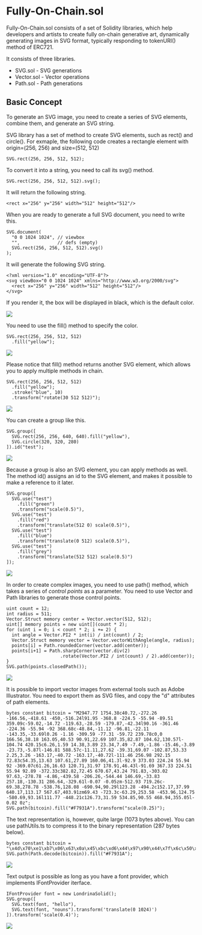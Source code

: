 # Fully-On-Chain.sol

Fully-On-Chain.sol consists of a set of Solidity libraries, which help developers and artists 
to create fully on-chain generative art, dynamically generating images in SVG format,
typically responding to tokenURI() method of ERC721.

It consists of three libraries.

- SVG.sol - SVG generations
- Vector.sol - Vector operations
- Path.sol - Path generations

## Basic Concept

To generate an SVG image, you need to create a series of SVG elements,
combine them, and generate an SVG string.

SVG library has a set of method to create SVG elements, such as rect() and circle(). For exmaple, the following code creates a rectangle element with origin=(256, 256) and size=(512, 512) 
```
SVG.rect(256, 256, 512, 512);
```
To convert it into a string, you need to call its svg() method.
```
SVG.rect(256, 256, 512, 512).svg();
```
It will return the following string.
```
<rect x="256" y="256" width="512" height="512"/>
```
When you are ready to generate a full SVG document, you need to write this.
```
SVG.document(
  "0 0 1024 1024", // viewbox
  "",              // defs (empty)
  SVG.rect(256, 256, 512, 512).svg()
);
```
It will generate the following SVG string.
```
<?xml version="1.0" encoding="UTF-8"?>
<svg viewBox="0 0 1024 1024" xmlns="http://www.w3.org/2000/svg">
  <rect x="256" y="256" width="512" height="512"/>
</svg>
```
If you render it, the box will be displayed in black, which is the default color.

![](https://i.imgur.com/mwDv189.png)

You need to use the fill() method to specify the color.
```
SVG.rect(256, 256, 512, 512)
  .fill("yellow");
```

![](https://i.imgur.com/Y2Z0ZJF.png)

Please notice that fill() method returns another SVG element, which allows you to apply multiple methods in chain.

```
SVG.rect(256, 256, 512, 512)
  .fill("yellow");
  .stroke("blue", 10)
  .transform("rotate(30 512 512)");
```

![](https://i.imgur.com/MLEUGD5.png)

You can create a group like this.
```
SVG.group([
  SVG.rect(256, 256, 640, 640).fill("yellow"),
  SVG.circle(320, 320, 280)
]).id("test");
```

![](https://i.imgur.com/TVfvcJY.png)

Because a group is also an SVG element, you can apply methods as well. The method id() assigns an id to the SVG element, and makes it possible to make a reference to it later.

```
SVG.group([
  SVG.use("test")
    .fill("green")                      
    .transform("scale(0.5)"),
  SVG.use("test")
    .fill("red")                      
    .transform("translate(512 0) scale(0.5)"),
  SVG.use("test")
    .fill("blue")                      
    .transform("translate(0 512) scale(0.5)"),
  SVG.use("test")
    .fill("grey")                      
    .transform("translate(512 512) scale(0.5)")
]);
```
![](https://i.imgur.com/vf6GWhw.png)

In order to create complex images, you need to use path() method, which takes a series of *control points* as a parameter. You need to use Vector and Path libraries to generate those control points.

```
uint count = 12;
int radius = 511;
Vector.Struct memory center = Vector.vector(512, 512);
uint[] memory points = new uint[](count * 2);    
for (uint i = 0; i < count * 2; i += 2) {
  int angle = Vector.PI2 * int(i) / int(count) / 2;
  Vector.Struct memory vector = Vector.vectorWithAngle(angle, radius);
  points[i] = Path.roundedCorner(vector.add(center));
  points[i+1] = Path.sharpCorner(vector.div(2)
                    .rotate(Vector.PI2 / int(count) / 2).add(center));
}
SVG.path(points.closedPath());
```
![](https://i.imgur.com/oGtTv8R.png)

It is possible to import vector images from external tools such as Adobe Illustrator. You need to export them as SVG files, and copy the "d" attributes of path elements.

```
bytes constant bitcoin = "M2947.77 1754.38c40.72,-272.26 -166.56,-418.61 -450,-516.24l91.95 -368.8 -224.5 -55.94 -89.51 359.09c-59.02,-14.72 -119.63,-28.59 -179.87,-42.34l90.16 -361.46 -224.36 -55.94 -92 368.68c-48.84,-11.12 -96.81,-22.11 -143.35,-33.69l0.26 -1.16 -309.59 -77.31 -59.72 239.78c0,0 166.56,38.18 163.05,40.53 90.91,22.69 107.35,82.87 104.62,130.57l-104.74 420.15c6.26,1.59 14.38,3.89 23.34,7.49 -7.49,-1.86 -15.46,-3.89 -23.73,-5.87l-146.81 588.57c-11.11,27.62 -39.31,69.07 -102.87,53.33 2.25,3.26 -163.17,-40.72 -163.17,-40.72l-111.46 256.98 292.15 72.83c54.35,13.63 107.61,27.89 160.06,41.3l-92.9 373.03 224.24 55.94 92 -369.07c61.26,16.63 120.71,31.97 178.91,46.43l-91.69 367.33 224.51 55.94 92.89 -372.33c382.82,72.45 670.67,43.24 791.83,-303.02 97.63,-278.78 -4.86,-439.58 -206.26,-544.44 146.69,-33.83 257.18,-130.31 286.64,-329.61l-0.07 -0.05zm-512.93 719.26c-69.38,278.78 -538.76,128.08 -690.94,90.29l123.28 -494.2c152.17,37.99 640.17,113.17 567.67,403.91zm69.43 -723.3c-63.29,253.58 -453.96,124.75 -580.69,93.16l111.77 -448.21c126.73,31.59 534.85,90.55 468.94,355.05l-0.02 0z";
SVG.path(bitcoin).fill("#F7931A").transform("scale(0.25)");

```
The text representation is, however, quite large (1073 bytes above). You can use pathUtils.ts to compress it to the binary representation (287 bytes below).
```
bytes constant bitcoin = "\x4d\x70\xe1\xb7\x06\x63\x0a\x45\xbc\xd6\x44\x97\x90\x44\x7f\x6c\x50\x17\xa4\x44\xc8\xf2\x44\xea\x5a\x05\x63\xf1\x44\xfc\xe2\x44\xf9\xd3\x44\xf5\x6c\x50\x17\xa6\x44\xc8\xf2\x44\xe9\x5c\x05\x63\xf4\x44\xfd\xe8\x44\xfa\xdc\x44\xf8\x6c\x50\x00\x00\x45\xb3\xed\x44\xf1\x3c\x05\x63\x00\x55\x00\x2a\x55\x0a\x29\x55\x0a\x17\x55\x06\x1b\x55\x15\x1a\x55\x21\x6c\x40\xe6\x69\x05\x63\x02\x55\x00\x04\x55\x01\x06\x55\x02\xfe\x54\x00\xfc\x44\xff\xfa\x44\xff\x6c\x40\xdb\x93\x05\x63\xfd\x54\x07\xf6\x54\x11\xe6\x54\x0d\x01\x55\x01\xd7\x44\xf6\xd7\x44\xf6\x6c\x40\xe4\x40\x55\x49\x12\x05\x63\x0e\x55\x03\x1b\x55\x07\x28\x55\x0a\x6c\x40\xe9\x5d\x55\x38\x0e\x55\x17\xa4\x04\x63\x0f\x55\x04\x1e\x55\x08\x2d\x55\x0c\x6c\x40\xe9\x5c\x55\x38\x0e\x55\x17\xa3\x04\x63\x60\x55\x12\xa8\x55\x0b\xc6\x45\xb4\x18\x45\xba\xff\x44\x92\xcc\x44\x78\x25\x45\xf8\x40\x45\xdf\x48\x45\xae\x6c\x50\x00\x00\x05\x7a\x6d\x40\x80\xb4\x05\x63\xef\x54\x46\x79\x54\x20\x53\x54\x17\x6c\x50\x1f\x84\x04\x63\x26\x55\x09\xa0\x55\x1c\x8e\x55\x65\x7a\x00\x6d\x11\x45\x4b\x63\x40\xf0\x3f\x45\x8f\x1f\x45\x6f\x17\x05\x6c\x1c\x45\x90\x63\x50\x20\x08\x55\x86\x17\x55\x75\x59\x05\x6c\x00\x55\x00\x7a\x00";
SVG.path(Path.decode(bitcoin)).fill("#F7931A");
```
![](https://i.imgur.com/LvsJPMM.png)

Text output is possible as long as you have a font provider, which implements IFontProvider iterface. 

```
IFontProvider font = new LondrinaSolid();
SVG.group([
  SVG.text(font, "hello"),
  SVG.text(font, "nouns").transform('translate(0 1024)')
]).transform('scale(0.4)');
```
![](https://i.imgur.com/XNwvVfI.png)